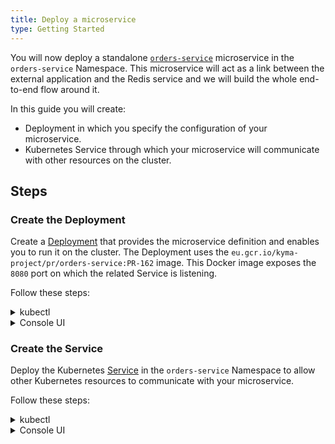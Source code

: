 ```yaml
---
title: Deploy a microservice
type: Getting Started
---
```


You will now deploy a standalone [`orders-service`](https://github.com/kyma-project/examples/blob/master/http-db-service/README.md) microservice in the `orders-service` Namespace. This microservice will act as a link between the external application and the Redis service and we will build the whole end-to-end flow around it.

In this guide you will create:

- Deployment in which you specify the configuration of your microservice.
- Kubernetes Service through which your microservice will communicate with other resources on the cluster.

## Steps

### Create the Deployment

Create a [Deployment](https://kubernetes.io/docs/concepts/workloads/controllers/deployment/) that provides the microservice definition and enables you to run it on the cluster. The Deployment uses the `eu.gcr.io/kyma-project/pr/orders-service:PR-162` image. This Docker image exposes the `8080` port on which the related Service is listening.

Follow these steps:

<div tabs name="steps" group="deploy-microservice">
  <details>
  <summary label="kubectl">
  kubectl
  </summary>

1. Apply the microservice definition to the `orders-service` Namespace on your cluster:

```bash
kubectl apply -f https://raw.githubusercontent.com/kyma-project/examples/master/orders-service/deployment/orders-service-deployment.yaml
```

2. Check that the Deployment was created. The correct Deployment status should set **readyReplicas** to `1`:

```bash
kubectl get deployment orders-service -n orders-service -o=jsonpath="{.status.readyReplicas}"
```

</details>
<details>
<summary label="console-ui">
Console UI
</summary>

1. On your machine, create `orders-service-deployment.yaml` containing [this Deployment definition](https://raw.githubusercontent.com/kyma-project/examples/master/orders-service/deployment/orders-service-deployment.yaml).
2. Back in the Console UI, go to the `orders-service` Namespace overview, select the **Deploy new resource** button.
3. Browse the `orders-service-deployment.yaml` file and select **Deploy** to confirm the changes.
4. Go to **Operation** > **Deployments** to make sure the status of `orders-service` is `RUNNING`.

</details>
</div>

### Create the Service

Deploy the Kubernetes [Service](https://kubernetes.io/docs/concepts/services-networking/service/) in the `orders-service` Namespace to allow other Kubernetes resources to communicate with your microservice.

Follow these steps:

<div tabs name="steps" group="deploy-microservice">
  <details>
  <summary label="kubectl">
  kubectl
  </summary>

Apply the Kubernetes Service to the `orders-service` Namespace on your cluster:

```bash
kubectl apply -f https://raw.githubusercontent.com/kyma-project/examples/master/orders-service/deployment/orders-service-service.yaml
```

  </details>
  <details>
  <summary label="console-ui">
  Console UI
  </summary>

1. On your machine, create `orders-service-service.yaml` containing [this Service definition](https://raw.githubusercontent.com/kyma-project/examples/master/orders-service/deployment/orders-service-service.yaml).
2. Back in the Console UI, go to the `orders-service` Namespace overview, select the **Deploy new resource** button.
3. Browse the `orders-service-service.yaml` file and select **Deploy** to confirm the changes.
4. Go to **Operation** > **Services** to make sure the status of `orders-service` is `RUNNING`.

  </details>
  </div>
